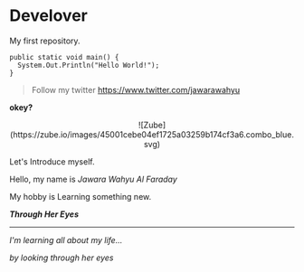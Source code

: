 # Develover
My first repository.

``` 
public static void main() {
  System.Out.Println("Hello World!");
}
```
> Follow my twitter https://www.twitter.com/jawarawahyu


**okey?**

<p align="center">
![Zube](https://zube.io/images/45001cebe04ef1725a03259b174cf3a6.combo_blue.svg)
</p>


Let's Introduce myself.

Hello, my name is _Jawara Wahyu Al Faraday_

My hobby is Learning something new.


**_Through Her Eyes_**
***
_I'm learning all about my life..._

_by looking through her eyes_


